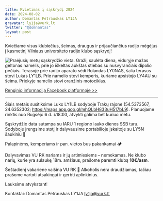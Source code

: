 ```yaml
---
title: Kvietimas į sąskrydį 2024
date: 2024-08-02
author: Domantas Petrauskas LY1JA
gravatar: ly1ja@vurk.lt
twitter: "@domnantas"
layout: post
---
```


Kviečiame visus klubiečius, šeimas, draugus ir prijaučiančius radijo mėgėjus į kasmetinį Vilniaus universiteto radijo klubo sąskrydį!

![Praėjusių metų sąskrydžio vieta. Graži, saulėta diena, viduryje mažas geltonas namelis, prie jo iškeltas aukštas stiebas su nusvyrančiais dipolio pečiais. Terasoje prie radijo aparato sėdi Rolandas LY0NAS, šalia terasos stovi Lukas LY1LB. Prie namelio stovi kemperis, kuriame apsistojo LY4AU su šeima. Priekyje namelio stovi oranžinis motociklas.](/saskrydis-2023/qth.jpg)

[Renginio informacija Facebook platformoje >>](https://www.facebook.com/events/1840322579823274/)

---

Šiais metais susitiksime Luko LY1LB sodyboje Trakų rajone (54.5373567, 24.6352302; https://maps.app.goo.gl/mhQLbH833uH517bL9). Planuojame rinktis nuo Rugsėjo 6 d. ±18:00, atvykti galima bet kuriuo metu.

Sąskrydžio data sutampa su IARU 1 regiono lauko dienos SSB turu. Sodyboje įrengsime stotį ir dalyvausime portabilioje įskaitoje su LY5N šaukiniu 📡

Palapinėms, kemperiams ir pan. vietos bus pakankamai 🏕️

Dalyvavimas VU RK nariams ir jų artimiesiems – nemokamas. Ne klubo narių, kurie yra sulaukę 18m. amžiaus, prašome paremti klubą **10€/asm**.

Šeštadienį vakariene vaišina VU RK 🍖 Alkoholis nėra draudžiamas, tačiau prašome vartoti atsakingai ir gerbti aplinkinius.

Lauksime atvykstant!

Kontaktai: Domantas Petrauskas LY1JA [ly1ja@vurk.lt](mailto:ly1ja@vurk.lt)
